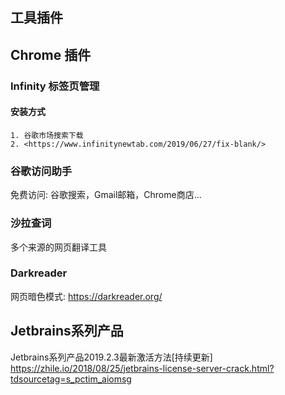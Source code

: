## 工具插件

## Chrome 插件

### Infinity 标签页管理

#### 安装方式

 	1. 谷歌市场搜索下载
 	2. <https://www.infinitynewtab.com/2019/06/27/fix-blank/>



### 谷歌访问助手

免费访问: 谷歌搜索，Gmail邮箱，Chrome商店...



### 沙拉查词

多个来源的网页翻译工具



### Darkreader

网页暗色模式: <https://darkreader.org/>



## Jetbrains系列产品

Jetbrains系列产品2019.2.3最新激活方法[持续更新] <https://zhile.io/2018/08/25/jetbrains-license-server-crack.html?tdsourcetag=s_pctim_aiomsg>